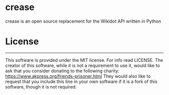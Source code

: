 # crease
crease is an open source replacement for the Wikidot API written in Python

# License
-------
This software is provided under the MIT license. For info read LICENSE.
The creator of this software, while it is not a requirement to use it, would like to ask that you consider donating to the following charity:
https://www.akpress.org/friends-prisoner.html
They would also like to request that you include this line in your own software if it is a fork of this software, though it is not required.
